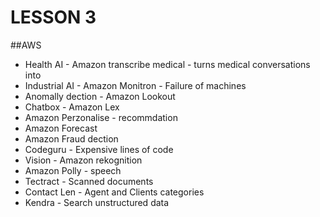 # LESSON 3 

##AWS 
- Health AI - Amazon transcribe medical - turns medical conversations into 
- Industrial AI - Amazon Monitron - Failure of machines 
- Anomally dection - Amazon Lookout
- Chatbox - Amazon Lex
- Amazon Perzonalise - recommdation 
- Amazon Forecast 
- Amazon Fraud dection
- Codeguru - Expensive lines of code
- Vision - Amazon rekognition
- Amazon Polly - speech 
- Tectract - Scanned documents
- Contact Len - Agent and Clients categories
- Kendra - Search unstructured data

